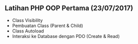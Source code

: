 ## Latihan PHP OOP Pertama (23/07/2017)

* Class Visibility
* Pembuatan Class (Parent & Child)
* Class Autoload
* Interaksi ke Database dengan PDO (Create & Read)
